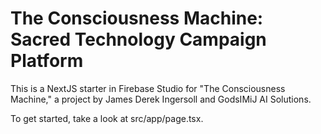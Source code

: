 # The Consciousness Machine: Sacred Technology Campaign Platform

This is a NextJS starter in Firebase Studio for "The Consciousness Machine," a project by James Derek Ingersoll and GodsIMiJ AI Solutions.

To get started, take a look at src/app/page.tsx.
